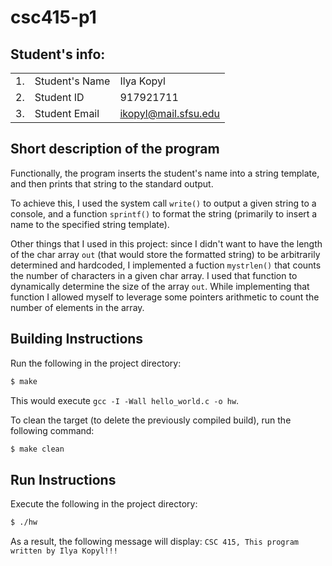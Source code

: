 # csc415-p1

## Student's info:
 
 ||||
 | ------------- |-------------| -----|
 | 1. | Student's Name | Ilya Kopyl |
 | 2. | Student ID | 917921711 |
 | 3. | Student Email | ikopyl@mail.sfsu.edu |

## Short description of the program
Functionally, the program inserts the student's name into a string template, and then prints that string to the standard output.

To achieve this, I used the system call `write()` to output a given string to a console, and a function `sprintf()` to format the string (primarily to insert a name to the specified string template).

Other things that I used in this project: since I didn't want to have the length of the char array `out` (that would store the formatted string) to be arbitrarily determined and hardcoded, I implemented a fuction `mystrlen()` that counts the number of characters in a given char array. I used that function to dynamically determine the size of the array `out`. While implementing that function I allowed myself to leverage some pointers arithmetic to count the number of elements in the array.


## Building Instructions
Run the following in the project directory:
```bash
$ make
```
This would execute `gcc -I -Wall hello_world.c -o hw`.

To clean the target (to delete the previously compiled build), run the following command:
```bash
$ make clean
```

## Run Instructions
Execute the following in the project directory:
```bash
$ ./hw
```

As a result, the following message will display: `CSC 415, This program written by Ilya Kopyl!!!`